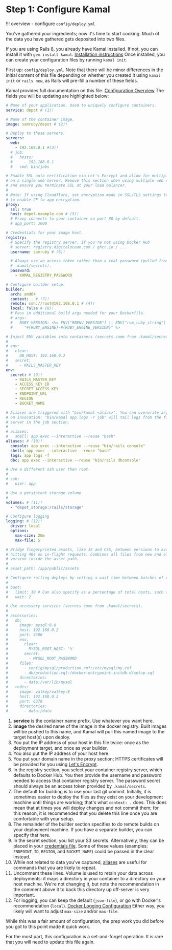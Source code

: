 # Step 1: Configure Kamal

!!! overview
    - configure `config/deploy.yml`

You've gathered your ingredients; now it's time to start cooking. Much of the data you have gathered gets deposited into two files.

If you are using Rails 8, you already have Kamal installed. If not, you can install it with `gem install kamal`.
[Installation instructions](https://kamal-deploy.org/docs/installation/)
Once installed, you can create your configuration files by running `kamal init`.

First up: `config/deploy.yml`. Note that there will be minor differences in the initial content of this file depending on whether you created it using `kamal init` or `rails new`, as Rails will pre-fill a number of these fields.

Kamal provides full documentation on this file.
[Configuration Overview](https://kamal-deploy.org/docs/configuration/overview/)
The fields you will be updating are highlighted below:

```yaml title="config/deploy.yml" hl_lines="2 5 10 24 32 42-44 57-64 72-76 85-86 88-93" linenums="1"
# Name of your application. Used to uniquely configure containers.
service: depot # (1)!

# Name of the container image.
image: samruby/depot # (2)!

# Deploy to these servers.
servers:
  web:
    - 192.168.0.1 #(3)!
  # job:
  #   hosts:
  #     - 192.168.0.1
  #   cmd: bin/jobs

# Enable SSL auto certification via Let's Encrypt and allow for multiple apps
# on a single web server. Remove this section when using multiple web servers
# and ensure you terminate SSL at your load balancer.
#
# Note: If using Cloudflare, set encryption mode in SSL/TLS settings to "Full"
# to enable CF-to-app encryption.
proxy:
  ssl: true
  host: depot.example.com # (5)!
  # Proxy connects to your container on port 80 by default.
  # app_port: 3000

# Credentials for your image host.
registry:
  # Specify the registry server, if you're not using Docker Hub
  # server: registry.digitalocean.com / ghcr.io / ...
  username: samruby # (6)!

  # Always use an access token rather than a real password (pulled from
  # .kamal/secrets).
  password:
    - KAMAL_REGISTRY_PASSWORD

# Configure builder setup.
builder:
  arch: amd64
  context: . # (7)!
  remote: ssh://root@192.168.0.1 # (4)!
  local: false # (8)!
  # Pass in additional build args needed for your Dockerfile.
  # args:
  #   RUBY_VERSION: <%= ENV["RBENV_VERSION"] || ENV["rvm_ruby_string"] ||
  #     "#{RUBY_ENGINE}-#{RUBY_ENGINE_VERSION}" %>

# Inject ENV variables into containers (secrets come from .kamal/secrets).
#
# env:
#   clear:
#     DB_HOST: 192.168.0.2
#   secret:
#     - RAILS_MASTER_KEY
env:
  secret: # (9)!
    - RAILS_MASTER_KEY
    - ACCESS_KEY_ID
    - SECRET_ACCESS_KEY
    - ENDPOINT_URL
    - REGION
    - BUCKET_NAME

# Aliases are triggered with "bin/kamal <alias>". You can overwrite arguments
# on invocation: "bin/kamal app logs -r job" will tail logs from the first
# server in the job section.
#
# aliases:
#   shell: app exec --interactive --reuse "bash"
aliases: # (10)!
  console: app exec --interactive --reuse "bin/rails console"
  shell: app exec --interactive --reuse "bash"
  logs: app logs -f
  dbc: app exec --interactive --reuse "bin/rails dbconsole"

# Use a different ssh user than root
#
# ssh:
#   user: app

# Use a persistent storage volume.
#
volumes: # (11)!
  - "depot_storage:/rails/storage"

# Configure logging
logging: # (12)!
  driver: local
  options:
    max-size: 20m
    max-file: 5

# Bridge fingerprinted assets, like JS and CSS, between versions to avoid
# hitting 404 on in-flight requests. Combines all files from new and old
# version inside the asset_path.
#
# asset_path: /app/public/assets

# Configure rolling deploys by setting a wait time between batches of restarts.
#
# boot:
#   limit: 10 # Can also specify as a percentage of total hosts, such as "25%"
#   wait: 2

# Use accessory services (secrets come from .kamal/secrets).
#
# accessories:
#   db:
#     image: mysql:8.0
#     host: 192.168.0.2
#     port: 3306
#     env:
#       clear:
#         MYSQL_ROOT_HOST: '%'
#       secret:
#         - MYSQL_ROOT_PASSWORD
#     files:
#       - config/mysql/production.cnf:/etc/mysql/my.cnf
#       - db/production.sql:/docker-entrypoint-initdb.d/setup.sql
#     directories:
#       - data:/var/lib/mysql
#   redis:
#     image: valkey/valkey:8
#     host: 192.168.0.2
#     port: 6379
#     directories:
#       - data:/data
```

1. **service** is the container name prefix. Use whatever you want here.
2. **image** the desired name of the image in the docker registry. Built images will be pushed to this name, and Kamal will pull this named image to the target host(s) upon deploy.
3. You put the IP address of your host in this file twice: once as the deployment target, and once as your builder.
4. You also put the IP address of your host here.
5. You put your domain name in the proxy section; HTTPS certificates will be provided for you using
  [Let's Encrypt](https://letsencrypt.org/).
6. In the registry section, you select your container registry server, which defaults to Docker Hub. You then provide the username and password needed to access that container registry server. The password secret should always be an access token provided by `.kamal/secrets`.
7. The default for building is to use your last git commit. Initially, it is sometimes easier to deploy the files as they exist on your development machine until things are working; that's what `context: .` does. This does mean that at times you will deploy changes and not commit them; for this reason, it is recommended that you delete this line once you are comfortable with your setup.
8. The remainder of the builder section specifies to do remote builds on your deployment machine. If you have a separate builder, you can specify that here.
9. In the secret section, you list your S3 secrets. Alternatively, they can be placed in your
  [credentials file](https://guides.rubyonrails.org/security.html#custom-credentials-url).
  Some of these values (examples: `ENDPOINT_ID`, `REGION`, and `BUCKET_NAME`) could be passed in the clear instead.
10. While not related to data you've captured, [aliases](https://kamal-deploy.org/docs/configuration/aliases/) are useful for commands that you are likely to repeat.
11. Uncomment these lines. Volume is used to retain your data across deployments: it maps a directory in your container to a directory on your host machine. We're not changing it, but note the recommendation in the comment above it to back this directory up off-server is very important.
12. For logging, you can keep the default (`json-file`), or go with Docker's recommendation (`local`).
  [Docker Logging Configuration](https://docs.docker.com/engine/logging/configure/)
  Either way, you likely will want to adjust `max-size` and/or `max-file`.

While this was a fair amount of configuration, the prep work you did before you got to this point made it quick work.

For the most part, this configuration is a set-and-forget operation. It is rare that you will need to update this file again.
